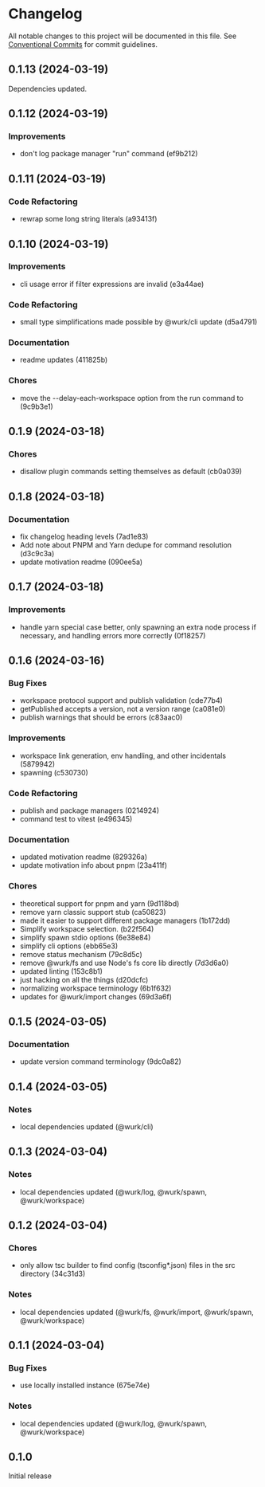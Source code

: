 # Changelog

All notable changes to this project will be documented in this file.
See [Conventional Commits](https://conventionalcommits.org) for commit guidelines.

## 0.1.13 (2024-03-19)

Dependencies updated.

## 0.1.12 (2024-03-19)

### Improvements

- don't log package manager "run" command (ef9b212)

## 0.1.11 (2024-03-19)

### Code Refactoring

- rewrap some long string literals (a93413f)

## 0.1.10 (2024-03-19)

### Improvements

- cli usage error if filter expressions are invalid (e3a44ae)

### Code Refactoring

- small type simplifications made possible by @wurk/cli update (d5a4791)

### Documentation

- readme updates (411825b)

### Chores

- move the --delay-each-workspace option from the run command to (9c9b3e1)

## 0.1.9 (2024-03-18)

### Chores

- disallow plugin commands setting themselves as default (cb0a039)

## 0.1.8 (2024-03-18)

### Documentation

- fix changelog heading levels (7ad1e83)
- Add note about PNPM and Yarn dedupe for command resolution (d3c9c3a)
- update motivation readme (090ee5a)

## 0.1.7 (2024-03-18)

### Improvements

- handle yarn special case better, only spawning an extra node process if necessary, and handling errors more correctly (0f18257)

## 0.1.6 (2024-03-16)

### Bug Fixes

- workspace protocol support and publish validation (cde77b4)
- getPublished accepts a version, not a version range (ca081e0)
- publish warnings that should be errors (c83aac0)

### Improvements

- workspace link generation, env handling, and other incidentals (5879942)
- spawning (c530730)

### Code Refactoring

- publish and package managers (0214924)
- command test to vitest (e496345)

### Documentation

- updated motivation readme (829326a)
- update motivation info about pnpm (23a411f)

### Chores

- theoretical support for pnpm and yarn (9d118bd)
- remove yarn classic support stub (ca50823)
- made it easier to support different package managers (1b172dd)
- Simplify workspace selection. (b22f564)
- simplify spawn stdio options (6e38e84)
- simplify cli options (ebb65e3)
- remove status mechanism (79c8d5c)
- remove @wurk/fs and use Node's fs core lib directly (7d3d6a0)
- updated linting (153c8b1)
- just hacking on all the things (d20dcfc)
- normalizing workspace terminology (6b1f632)
- updates for @wurk/import changes (69d3a6f)

## 0.1.5 (2024-03-05)

### Documentation

- update version command terminology (9dc0a82)

## 0.1.4 (2024-03-05)

### Notes

- local dependencies updated (@wurk/cli)

## 0.1.3 (2024-03-04)

### Notes

- local dependencies updated (@wurk/log, @wurk/spawn, @wurk/workspace)

## 0.1.2 (2024-03-04)

### Chores

- only allow tsc builder to find config (tsconfig&#42;.json) files in the src directory (34c31d3)

### Notes

- local dependencies updated (@wurk/fs, @wurk/import, @wurk/spawn, @wurk/workspace)

## 0.1.1 (2024-03-04)

### Bug Fixes

- use locally installed instance (675e74e)

### Notes

- local dependencies updated (@wurk/log, @wurk/spawn, @wurk/workspace)

## 0.1.0

Initial release
